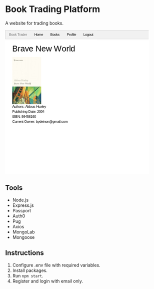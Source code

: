 # Book Trading Platform

A website for trading books.

![Preview](./preview.png "Preview")

## Tools

* Node.js
* Express.js
* Passport
* Auth0
* Pug
* Axios
* MongoLab
* Mongoose

## Instructions

1. Configure .env file with required variables.
2. Install packages.
3. Run `npm start`.
4. Register and login with email only.